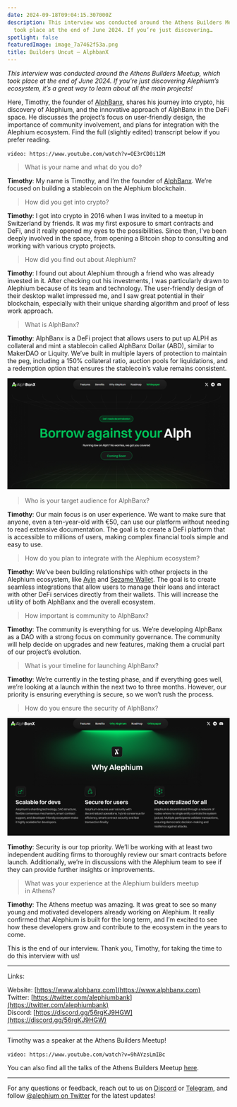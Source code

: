 ```yaml
---
date: 2024-09-18T09:04:15.307000Z
description: This interview was conducted around the Athens Builders Meetup, which
  took place at the end of June 2024. If you’re just discovering…
spotlight: false
featuredImage: image_7a7462f53a.png
title: Builders Uncut — AlphbanX
---
```


_This interview was conducted around the Athens Builders Meetup, which took place at the end of June 2024. If you’re just discovering Alephium’s ecosystem, it’s a great way to learn about all the main projects!_

Here, Timothy, the founder of [AlphBanx](https://www.alphbanx.com/), shares his journey into crypto, his discovery of Alephium, and the innovative approach of AlphBanx in the DeFi space. He discusses the project’s focus on user-friendly design, the importance of community involvement, and plans for integration with the Alephium ecosystem. Find the full (slightly edited) transcript below if you prefer reading.

`video: https://www.youtube.com/watch?v=OE3rCD0i12M`

> What is your name and what do you do?

**Timothy**: My name is Timothy, and I’m the founder of [AlphBanx](https://www.alphbanx.com/). We’re focused on building a stablecoin on the Alephium blockchain.

> How did you get into crypto?

**Timothy**: I got into crypto in 2016 when I was invited to a meetup in Switzerland by friends. It was my first exposure to smart contracts and DeFi, and it really opened my eyes to the possibilities. Since then, I’ve been deeply involved in the space, from opening a Bitcoin shop to consulting and working with various crypto projects.

> How did you find out about Alephium?

**Timothy**: I found out about Alephium through a friend who was already invested in it. After checking out his investments, I was particularly drawn to Alephium because of its team and technology. The user-friendly design of their desktop wallet impressed me, and I saw great potential in their blockchain, especially with their unique sharding algorithm and proof of less work approach.

> What is AlphBanx?

**Timothy**: AlphBanx is a DeFi project that allows users to put up ALPH as collateral and mint a stablecoin called AlphBanx Dollar (ABD), similar to MakerDAO or Liquity. We’ve built in multiple layers of protection to maintain the peg, including a 150% collateral ratio, auction pools for liquidations, and a redemption option that ensures the stablecoin’s value remains consistent.

![](image_b50fca4534.png)

> Who is your target audience for AlphBanx?

**Timothy**: Our main focus is on user experience. We want to make sure that anyone, even a ten-year-old with €50, can use our platform without needing to read extensive documentation. The goal is to create a DeFi platform that is accessible to millions of users, making complex financial tools simple and easy to use.

> How do you plan to integrate with the Alephium ecosystem?

**Timothy**: We’ve been building relationships with other projects in the Alephium ecosystem, like [Ayin](http://ayin.app) and [Sezame Wallet](http://sezame.app). The goal is to create seamless integrations that allow users to manage their loans and interact with other DeFi services directly from their wallets. This will increase the utility of both AlphBanx and the overall ecosystem.

> How important is community to AlphBanx?

**Timothy**: The community is everything for us. We’re developing AlphBanx as a DAO with a strong focus on community governance. The community will help decide on upgrades and new features, making them a crucial part of our project’s evolution.

> What is your timeline for launching AlphBanx?

**Timothy**: We’re currently in the testing phase, and if everything goes well, we’re looking at a launch within the next two to three months. However, our priority is ensuring everything is secure, so we won’t rush the process.

> How do you ensure the security of AlphBanx?

![](image_46e6c21003.png)

**Timothy**: Security is our top priority. We’ll be working with at least two independent auditing firms to thoroughly review our smart contracts before launch. Additionally, we’re in discussions with the Alephium team to see if they can provide further insights or improvements.

> What was your experience at the Alephium builders meetup in Athens?

**Timothy**: The Athens meetup was amazing. It was great to see so many young and motivated developers already working on Alephium. It really confirmed that Alephium is built for the long term, and I’m excited to see how these developers grow and contribute to the ecosystem in the years to come.

This is the end of our interview. Thank you, Timothy, for taking the time to do this interview with us!

---

Links:

Website: [https://www.alphbanx.com](https://www.alphbanx.com)  
Twitter: [https://twitter.com/alephiumbank](https://twitter.com/alephiumbank)  
Discord: [https://discord.gg/56rgKJ9HGW](https://discord.gg/56rgKJ9HGW)

---

Timothy was a speaker at the Athens Builders Meetup!

`video: https://www.youtube.com/watch?v=9hAYzsLmIBc`

You can also find all the talks of the Athens Builders Meetup [here](/news/post/all-the-athens-meetup-presentations-f419195640ce).

---

For any questions or feedback, reach out to us on [Discord](/discord) or [Telegram](https://t.me/alephiumgroup), and follow [@alephium on Twitter](https://x.com/alephium) for the latest updates!
